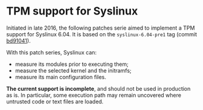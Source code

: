 # TPM support for Syslinux

Initiated in late 2016, the following patches serie aimed to implement a TPM
support for Syslinux 6.04.  It is based on the `syslinux-6.04-pre1` tag (commit
[bd91041](http://repo.or.cz/syslinux.git/commit/bd91041bff259cf4303fa6bbb0b6bce33fa7c1e8)).

With this patch series, Syslinux can:
* measure its modules prior to executing them;
* measure the selected kernel and the initramfs;
* measure its main configuration files.

**The current support is incomplete**, and should not be used in production as
is.  In particular, some execution path may remain uncovered where untrusted
code or text files are loaded.
